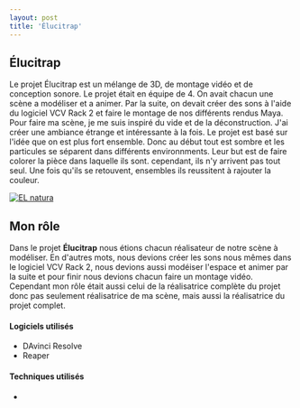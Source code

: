 ```yaml
---
layout: post
title: 'Élucitrap'
---
```





## Élucitrap ##

Le projet Élucitrap est un mélange de 3D, de montage vidéo et de conception sonore. Le projet était en équipe de 4. On avait chacun une scène a modéliser et a animer. Par la suite, on devait créer des sons à l'aide du logiciel VCV Rack 2 et faire le montage de nos différents rendus Maya. Pour faire ma scène, je me suis inspiré du vide et de la déconstruction. J'ai créer une ambiance étrange et intéressante à la fois. Le projet est basé sur l'idée que on est plus fort ensemble. Donc au début tout est sombre et les particules se séparent dans différents environnments. Leur but est de faire colorer la pièce dans laquelle ils sont. cependant, ils n'y arrivent pas tout seul. Une fois qu'ils se retouvent, ensembles ils reussitent à rajouter la couleur.


[![EL natura](https://github.com/lauriehoude/Portfolio-Laurie-Houde/assets/89647723/31533f60-c10b-417d-89f9-476190697c05
)](https://www.youtube.com/watch?v=vE-6ZZ8V_pw)



## Mon rôle ##

Dans le projet **Élucitrap** nous étions chacun réalisateur de notre scène à modéliser. En d'autres mots, nous devions créer les sons nous mêmes dans le logiciel VCV Rack 2, nous devions aussi modéiser l'espace et animer par la suite et pour finir nous devions chacun faire un montage vidéo. Cependant mon rôle était aussi celui de la réalisatrice complète du projet donc pas seulement réalisatrice de ma scène, mais aussi la réalisatrice du projet complet. 




#### Logiciels utilisés ####

- DAvinci Resolve
- Reaper


#### Techniques utilisés  ####

- 
